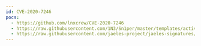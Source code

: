 ```yaml
---
id: CVE-2020-7246
pocs:
  - https://github.com/lnxcrew/CVE-2020-7246
  - https://raw.githubusercontent.com/1N3/Sn1per/master/templates/active/CVE-2020-7246_-_qdPM_Authenticated_Remote_Code_Execution.sh
  - https://raw.githubusercontent.com/jaeles-project/jaeles-signatures/master/cves/qdpm-authenticated-rce-cve-2020-7246.yaml
---
```

